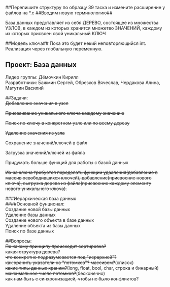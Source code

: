 ##Перепишите структуру по образцу 39 таска и измените расширение у файлов на *.c
##Вводим новую терминологию##

База данных представляет из себя ДЕРЕВО, состоящее из множества УЗЛОВ, в каждом из которых хранится множетво ЗНАЧЕНИЙ, каждому из которых присвоен свой уникальный КЛЮЧ

##Модель ключа##
Пока это будет некий неповторяющийся int.
Реализация через глобальную переменную.

## Проект: База данных
Лидер группы: Дёмочкин Кирилл  
Разработчики: Бажмин Сергей, Обрезков Вячеслав, Чердакова Алина, Матутин Василий  

##Задачи:  
~~Добавление значения в узел~~

~~Присваивание уникального ключа каждому значению~~

~~Поиск по ключу в конкретном узле или по всему дереву~~

~~Удаление значения из узла~~

Сохранение значений/ключей в файл

Загрузка значений/ключей из файла

Придумать больше функций для работы с базой данных

~~Из-за ключа требуется переделать функции удааления(добавление в массив освободившихся ключей), добавление(присвоение нового ключа), выгрузка дерева из файла(присвоение каждому элементу нового уникального ключа).~~
 
###Иерархическая база данных  
####Основной фунционал:  
Создание новой базы данных  
Удаление базы данных  
Создание нового объекта в базе данных  
Удаление объекта из базы данных  
Поиск по базе данных  

##Вопросы:  
 ~~По какому принципу происходит сортировка?~~  
 ~~какая структура дерева?~~  
 ~~что конкретно подразумевается под "иерархией"?~~  
 ~~как хранить указатели на "потомков"? массивом?~~(список)  
 ~~какие типы данных храним?~~(long, float, bool, char, строка и бинарный)   
 ~~максимальное число потомков?~~(бесконечно)  
 ~~как нам быть с синхронизацией, чтобы не было конфликтов?~~


